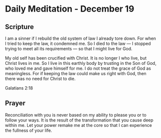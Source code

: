 # Daily Meditation - December 19

## Scripture

I am a sinner if I rebuild the old system of law I already tore down. For when
I tried to keep the law, it condemned me. So I died to the law — I  stopped trying to meet all its
requirements — so that I might live for  God. 

My old self has been crucified with Christ.  It is no longer I who live, but Christ lives in me.
So I live in this earthly body by trusting in the Son of God, who loved me and gave himself for
me. I  do not treat the grace of God as meaningless. For if keeping the law could make us right
with God, then there was no need for Christ to die.

Galatians 2:18


## Prayer

Reconciliation with you is never based on my ability to please you or to follow your ways. It is
the result of the transformation that you cause deep within me.  Let your power remake me at the core
so that I can experience the fullness of your life.

